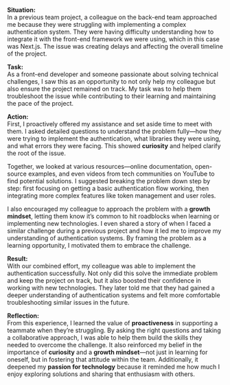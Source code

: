
**Situation:**  
In a previous team project, a colleague on the back-end team approached me because they were struggling with implementing a complex authentication system. They were having difficulty understanding how to integrate it with the front-end framework we were using, which in this case was Next.js. The issue was creating delays and affecting the overall timeline of the project.

**Task:**  
As a front-end developer and someone passionate about solving technical challenges, I saw this as an opportunity to not only help my colleague but also ensure the project remained on track. My task was to help them troubleshoot the issue while contributing to their learning and maintaining the pace of the project.

**Action:**  
First, I proactively offered my assistance and set aside time to meet with them. I asked detailed questions to understand the problem fully—how they were trying to implement the authentication, what libraries they were using, and what errors they were facing. This showed **curiosity** and helped clarify the root of the issue.

Together, we looked at various resources—online documentation, open-source examples, and even videos from tech communities on YouTube to find potential solutions. I suggested breaking the problem down step by step: first focusing on getting a basic authentication flow working, then integrating more complex features like token management and user roles.

I also encouraged my colleague to approach the problem with a **growth mindset**, letting them know it’s common to hit roadblocks when learning or implementing new technologies. I even shared a story of when I faced a similar challenge during a previous project and how it led me to improve my understanding of authentication systems. By framing the problem as a learning opportunity, I motivated them to embrace the challenge.

**Result:**  
With our combined effort, my colleague was able to implement the authentication successfully. Not only did this solve the immediate problem and keep the project on track, but it also boosted their confidence in working with new technologies. They later told me that they had gained a deeper understanding of authentication systems and felt more comfortable troubleshooting similar issues in the future.

**Reflection:**  
From this experience, I learned the value of **proactiveness** in supporting a teammate when they’re struggling. By asking the right questions and taking a collaborative approach, I was able to help them build the skills they needed to overcome the challenge. It also reinforced my belief in the importance of **curiosity** and a **growth mindset**—not just in learning for oneself, but in fostering that attitude within the team. Additionally, it deepened my **passion for technology** because it reminded me how much I enjoy exploring solutions and sharing that enthusiasm with others.